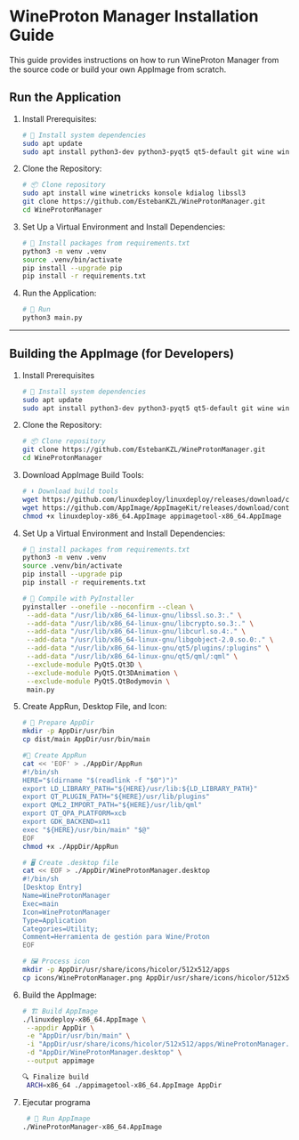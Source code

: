# WineProton Manager Installation Guide

This guide provides instructions on how to run WineProton Manager from the source code or build your own AppImage from scratch.

## Run the Application

1. Install Prerequisites:
   ```bash
   # 🔧 Install system dependencies
   sudo apt update
   sudo apt install python3-dev python3-pyqt5 qt5-default git wine winetricks konsole kdialog libssl3

2. Clone the Repository:
   ```bash
   # 📦 Clone repository
   sudo apt install wine winetricks konsole kdialog libssl3
   git clone https://github.com/EstebanKZL/WineProtonManager.git
   cd WineProtonManager

3. Set Up a Virtual Environment and Install Dependencies:
   ```bash
   # 🐍 Install packages from requirements.txt
   python3 -m venv .venv
   source .venv/bin/activate
   pip install --upgrade pip
   pip install -r requirements.txt

3. Run the Application:
   ```bash
   # 🏃 Run
   python3 main.py

---

## Building the AppImage (for Developers)

1. Install Prerequisites
   ```bash
   # 🔧 Install system dependencies
   sudo apt update
   sudo apt install python3-dev python3-pyqt5 qt5-default git wine winetricks konsole kdialog libssl3 imagemagick

2. Clone the Repository:
   ```bash
   # 📦 Clone repository
   git clone https://github.com/EstebanKZL/WineProtonManager.git
   cd WineProtonManager
   
3. Download AppImage Build Tools:
   ```bash
   # ⬇️ Download build tools
   wget https://github.com/linuxdeploy/linuxdeploy/releases/download/continuous/linuxdeploy-x86_64.AppImage
   wget https://github.com/AppImage/AppImageKit/releases/download/continuous/appimagetool-x86_64.AppImage
   chmod +x linuxdeploy-x86_64.AppImage appimagetool-x86_64.AppImage

4. Set Up a Virtual Environment and Install Dependencies:
   ```bash
   # 🐍 install packages from requirements.txt
   python3 -m venv .venv
   source .venv/bin/activate
   pip install --upgrade pip
   pip install -r requirements.txt

   # 🔨 Compile with PyInstaller
   pyinstaller --onefile --noconfirm --clean \
    --add-data "/usr/lib/x86_64-linux-gnu/libssl.so.3:." \
    --add-data "/usr/lib/x86_64-linux-gnu/libcrypto.so.3:." \
    --add-data "/usr/lib/x86_64-linux-gnu/libcurl.so.4:." \
    --add-data "/usr/lib/x86_64-linux-gnu/libgobject-2.0.so.0:." \
    --add-data "/usr/lib/x86_64-linux-gnu/qt5/plugins/:plugins" \
    --add-data "/usr/lib/x86_64-linux-gnu/qt5/qml/:qml" \
    --exclude-module PyQt5.Qt3D \
    --exclude-module PyQt5.Qt3DAnimation \
    --exclude-module PyQt5.QtBodymovin \
    main.py
   
5. Create AppRun, Desktop File, and Icon:
   ```bash
   # 📁 Prepare AppDir
   mkdir -p AppDir/usr/bin
   cp dist/main AppDir/usr/bin/main

   #🔨 Create AppRun
   cat << 'EOF' > ./AppDir/AppRun
   #!/bin/sh
   HERE="$(dirname "$(readlink -f "$0")")"
   export LD_LIBRARY_PATH="${HERE}/usr/lib:${LD_LIBRARY_PATH}"
   export QT_PLUGIN_PATH="${HERE}/usr/lib/plugins"
   export QML2_IMPORT_PATH="${HERE}/usr/lib/qml"
   export QT_QPA_PLATFORM=xcb
   export GDK_BACKEND=x11
   exec "${HERE}/usr/bin/main" "$@"
   EOF
   chmod +x ./AppDir/AppRun

   # 🖥️ Create .desktop file
   cat << EOF > ./AppDir/WineProtonManager.desktop
   #!/bin/sh
   [Desktop Entry]
   Name=WineProtonManager
   Exec=main
   Icon=WineProtonManager
   Type=Application
   Categories=Utility;
   Comment=Herramienta de gestión para Wine/Proton
   EOF

   # 🖼️ Process icon
   mkdir -p AppDir/usr/share/icons/hicolor/512x512/apps
   cp icons/WineProtonManager.png AppDir/usr/share/icons/hicolor/512x512/apps/WineProtonManager.png
   
6. Build the AppImage:
   ```bash
   # 🏗️ Build AppImage
   ./linuxdeploy-x86_64.AppImage \
    --appdir AppDir \
    -e "AppDir/usr/bin/main" \
    -i "AppDir/usr/share/icons/hicolor/512x512/apps/WineProtonManager.png" \
    -d "AppDir/WineProtonManager.desktop" \
    --output appimage

   🔍 Finalize build
    ARCH=x86_64 ./appimagetool-x86_64.AppImage AppDir
   
7. Ejecutar programa
   ```bash
    # 🏃 Run AppImage
   ./WineProtonManager-x86_64.AppImage
